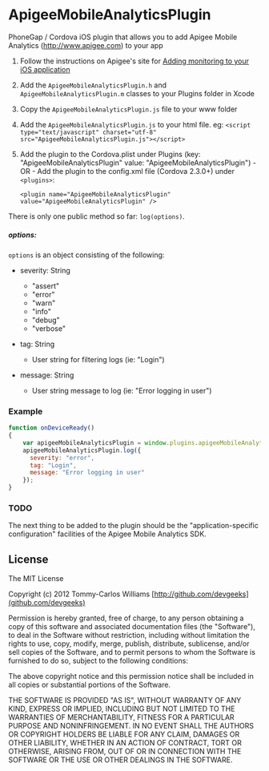 ApigeeMobileAnalyticsPlugin
===========================

PhoneGap / Cordova iOS plugin that allows you to add Apigee Mobile Analytics (http://www.apigee.com) to your app

1. Follow the instructions on Apigee's site for [Adding monitoring to your iOS application](http://apigee.com/docs/enterprise/content/add-monitoring-your-ios-application)
2. Add the `ApigeeMobileAnalyticsPlugin.h` and `ApigeeMobileAnalyticsPlugin.m` classes to your Plugins folder in Xcode
3. Copy the `ApigeeMobileAnalyticsPlugin.js` file to your www folder
4. Add the `ApigeeMobileAnalyticsPlugin.js` to your html file. eg: 
	`<script type="text/javascript" charset="utf-8" src="ApigeeMobileAnalyticsPlugin.js"></script>`
5. Add the plugin to the Cordova.plist under Plugins (key: "ApigeeMobileAnalyticsPlugin" value: "ApigeeMobileAnalyticsPlugin")
		- OR -
Add the plugin to the config.xml file (Cordova 2.3.0+) under `<plugins>`: 
	
	`<plugin name="ApigeeMobileAnalyticsPlugin" value="ApigeeMobileAnalyticsPlugin" />`



There is only one public method so far: `log(options)`.

##### options:

`options` is an object consisting of the following:

- severity: String
	- "assert"
	- "error"
	- "warn"
	- "info"
	- "debug"
	- "verbose"

- tag: String
	- User string for filtering logs (ie: "Login")

- message: String
	- User string message to log (ie: "Error logging in user")


### Example
```javascript
function onDeviceReady()
{
    var apigeeMobileAnalyticsPlugin = window.plugins.apigeeMobileAnalyticsPlugin;
    apigeeMobileAnalyticsPlugin.log({
      severity: "error",
      tag: "Login",
      message: "Error logging in user"
    });
}
```

### TODO

The next thing to be added to the plugin should be the "application-specific configuration" facilities of the Apigee Mobile Analytics SDK.


## License

The MIT License

Copyright (c) 2012 Tommy-Carlos Williams [http://github.com/devgeeks](github.com/devgeeks)

Permission is hereby granted, free of charge, to any person obtaining a copy of this software and associated documentation files (the "Software"), to deal in the Software without restriction, including without limitation the rights to use, copy, modify, merge, publish, distribute, sublicense, and/or sell copies of the Software, and to permit persons to whom the Software is furnished to do so, subject to the following conditions:

The above copyright notice and this permission notice shall be included in all copies or substantial portions of the Software.

THE SOFTWARE IS PROVIDED "AS IS", WITHOUT WARRANTY OF ANY KIND, EXPRESS OR IMPLIED, INCLUDING BUT NOT LIMITED TO THE WARRANTIES OF MERCHANTABILITY, FITNESS FOR A PARTICULAR PURPOSE AND NONINFRINGEMENT. IN NO EVENT SHALL THE AUTHORS OR COPYRIGHT HOLDERS BE LIABLE FOR ANY CLAIM, DAMAGES OR OTHER LIABILITY, WHETHER IN AN ACTION OF CONTRACT, TORT OR OTHERWISE, ARISING FROM, OUT OF OR IN CONNECTION WITH THE SOFTWARE OR THE USE OR OTHER DEALINGS IN THE SOFTWARE.